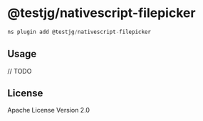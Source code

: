 # @testjg/nativescript-filepicker

```javascript
ns plugin add @testjg/nativescript-filepicker
```

## Usage

// TODO

## License

Apache License Version 2.0

